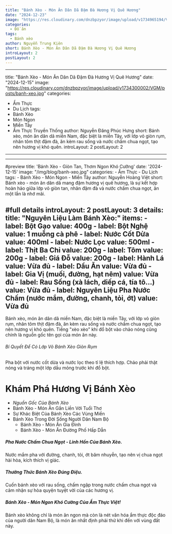```yaml
---
title: "Bánh Xèo - Món Ăn Dân Dã Đậm Đà Hương Vị Quê Hương"
date: "2024-12-23"
image: "https://res.cloudinary.com/dnzbpzyor/image/upload/v1734965194/VGM/posts/tmp-2-1734965190313_ofwxyc.jpg"
categories:
  - Đồ ăn
tags:
  - Bánh xèo
author: Nguyễn Trung Kiên
short: Bánh Xèo - Món Ăn Dân Dã Đậm Đà Hương Vị Quê Hương
introLayout: 2
postLayout: 2
---
```


---
title: "Bánh Xèo - Món Ăn Dân Dã Đậm Đà Hương Vị Quê Hương"
date: "2024-12-15"
image: "https://res.cloudinary.com/dnzbpzyor/image/upload/v1734300002/VGM/posts/banh-xeo.jpg"
categories:
  - Ẩm Thực
  - Du Lịch
tags:
  - Bánh Xèo
  - Món Ngon
  - Miền Tây
  - Ẩm Thực Truyền Thống
author: Nguyễn Đăng Phúc Hưng
short: Bánh xèo, món ăn dân dã miền Nam, đặc biệt là miền Tây, với lớp vỏ giòn rụm, nhân tôm thịt đậm đà, ăn kèm rau sống và nước chấm chua ngọt, tạo nên hương vị khó quên.
introLayout: 2
postLayout: 2
---

---
#preview
title: 'Bánh Xèo - Giòn Tan, Thơm Ngon Khó Cưỡng'
date: '2024-12-15'
image: "/img/blog/banh-xeo.jpg"
categories:
    - Ẩm Thực
    - Du Lịch
tags:
    - Bánh Xèo
    - Món Ngon
    - Miền Tây
author: Nguyễn Hoàng Việt
short: Bánh xèo - món ăn dân dã mang đậm hương vị quê hương, là sự kết hợp hoàn hảo giữa lớp vỏ giòn tan, nhân đậm đà và nước chấm chua ngọt, ăn một lần là nhớ mãi.

#full details
introLayout: 2
postLayout: 3
details:
    title: "Nguyên Liệu Làm Bánh Xèo:"
    items: 
        - label: Bột Gạo
          value: 400g
        - label: Bột Nghệ
          value: 1 muỗng cà phê
        - label: Nước Cốt Dừa
          value: 400ml
        - label: Nước Lọc
          value: 500ml
        - label: Thịt Ba Chỉ
          value: 200g
        - label: Tôm
          value: 200g
        - label: Giá Đỗ
          value: 200g
        - label: Hành Lá
          value: Vừa đủ
        - label: Dầu Ăn
          value: Vừa đủ
        - label: Gia Vị (muối, đường, hạt nêm)
          value: Vừa đủ
        - label: Rau Sống (xà lách, diếp cá, tía tô...)
          value: Vừa đủ
        - label: Nguyên Liệu Pha Nước Chấm (nước mắm, đường, chanh, tỏi, ớt)
          value: Vừa đủ
---

Bánh xèo, món ăn dân dã miền Nam, đặc biệt là miền Tây, với lớp vỏ giòn rụm, nhân tôm thịt đậm đà, ăn kèm rau sống và nước chấm chua ngọt, tạo nên hương vị khó quên. Tiếng "xèo xèo" khi đổ bột vào chảo nóng cũng chính là nguồn gốc tên gọi của món ăn này.

###### Bí Quyết Để Có Lớp Vỏ Bánh Xèo Giòn Rụm
Pha bột với nước cốt dừa và nước lọc theo tỉ lệ thích hợp. Chảo phải thật nóng và tráng một lớp dầu mỏng trước khi đổ bột.

# Khám Phá Hương Vị Bánh Xèo
  - *Nguồn Gốc Của Bánh Xèo*
  - Bánh Xèo - Món Ăn Gắn Liền Với Tuổi Thơ
  - Sự Khác Biệt Của Bánh Xèo Các Vùng Miền
  - Bánh Xèo Trong Đời Sống Người Dân Nam Bộ
      - Bánh Xèo - Món Ăn Gia Đình
      - Bánh Xèo - Món Ăn Đường Phố Hấp Dẫn

##### Pha Nước Chấm Chua Ngọt - Linh Hồn Của Bánh Xèo.
Nước mắm pha với đường, chanh, tỏi, ớt băm nhuyễn, tạo nên vị chua ngọt hài hòa, kích thích vị giác.

##### Thưởng Thức Bánh Xèo Đúng Điệu.
Cuốn bánh xèo với rau sống, chấm ngập trong nước chấm chua ngọt và cảm nhận sự hòa quyện tuyệt vời của các hương vị.

##### Bánh Xèo - Món Ngon Khó Cưỡng Của Ẩm Thực Việt!
Bánh xèo không chỉ là món ăn ngon mà còn là nét văn hóa ẩm thực độc đáo của người dân Nam Bộ, là món ăn nhất định phải thử khi đến với vùng đất này.